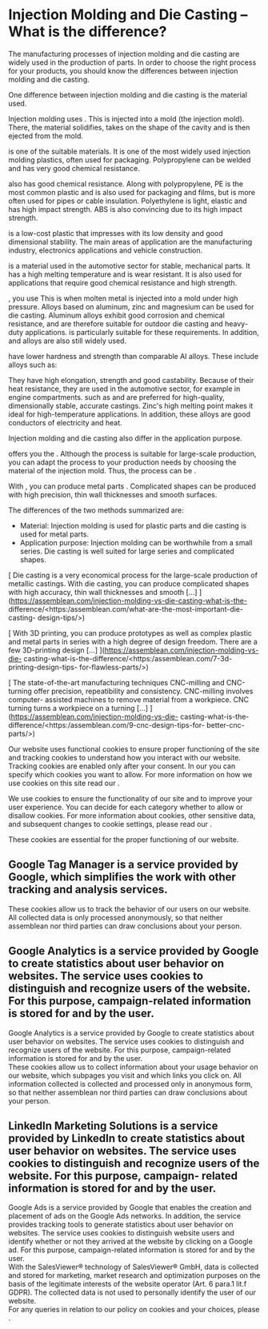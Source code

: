 # Injection Molding and Die Casting – What is the difference?

The manufacturing processes of injection molding and die casting are widely used
in the production of parts. In order to choose the right process for your
products, you should know the differences between injection molding and die
casting.

One difference between injection molding and die casting is the material used.

Injection molding uses . This is injected into a mold (the injection mold).
There, the material solidifies, takes on the shape of the cavity and is then
ejected from the mold.

is one of the suitable materials. It is one of the most widely used injection
molding plastics, often used for packaging. Polypropylene can be welded and has
very good chemical resistance.

also has good chemical resistance. Along with polypropylene, PE is the most
common plastic and is also used for packaging and films, but is more often used
for pipes or cable insulation. Polyethylene is light, elastic and has high
impact strength. ABS is also convincing due to its high impact strength.

is a low-cost plastic that impresses with its low density and good dimensional
stability. The main areas of application are the manufacturing industry,
electronics applications and vehicle construction.

is a material used in the automotive sector for stable, mechanical parts. It has
a high melting temperature and is wear resistant. It is also used for
applications that require good chemical resistance and high strength.

, you use This is when molten metal is injected into a mold under high pressure.
Alloys based on aluminum, zinc and magnesium can be used for die casting.
Aluminum alloys exhibit good corrosion and chemical resistance, and are
therefore suitable for outdoor die casting and heavy-duty applications. is
particularly suitable for these requirements. In addition, and alloys are also
still widely used.

have lower hardness and strength than comparable AI alloys. These include alloys
such as:

They have high elongation, strength and good castability. Because of their heat
resistance, they are used in the automotive sector, for example in engine
compartments. such as and are preferred for high-quality, dimensionally stable,
accurate castings. Zinc's high melting point makes it ideal for high-temperature
applications. In addition, these alloys are good conductors of electricity and
heat.

Injection molding and die casting also differ in the application purpose.

offers you the . Although the process is suitable for large-scale production,
you can adapt the process to your production needs by choosing the material of
the injection mold. Thus, the process can be .

With , you can produce metal parts . Complicated shapes can be produced with
high precision, thin wall thicknesses and smooth surfaces.

The differences of the two methods summarized are:

  * Material: Injection molding is used for plastic parts and die casting is used for metal parts.
  * Application purpose: Injection molding can be worthwhile from a small series. Die casting is well suited for large series and complicated shapes.

[ Die casting is a very economical process for the large-scale production of
metallic castings. With die casting, you can produce complicated shapes with
high accuracy, thin wall thicknesses and smooth […]
](https://assemblean.com/injection-molding-vs-die-casting-what-is-the-
difference/<https:/assemblean.com/what-are-the-most-important-die-casting-
design-tips/>)

[ With 3D printing, you can produce prototypes as well as complex plastic and
metal parts in series with a high degree of design freedom. There are a few
3D-printing design […] ](https://assemblean.com/injection-molding-vs-die-
casting-what-is-the-difference/<https:/assemblean.com/7-3d-printing-design-tips-
for-flawless-parts/>)

[ The state-of-the-art manufacturing techniques CNC-milling and CNC-turning
offer precision, repeatibility and consistency. CNC-milling involves computer-
assisted machines to remove material from a workpiece. CNC turning turns a
workpiece on a turning […] ](https://assemblean.com/injection-molding-vs-die-
casting-what-is-the-difference/<https:/assemblean.com/9-cnc-design-tips-for-
better-cnc-parts/>)

Our website uses functional cookies to ensure proper functioning of the site and
tracking cookies to understand how you interact with our website. Tracking
cookies are enabled only after your consent. In our you can specify which
cookies you want to allow. For more information on how we use cookies on this
site read our .

We use cookies to ensure the functionality of our site and to improve your user
experience. You can decide for each category whether to allow or disallow
cookies. For more information about cookies, other sensitive data, and
subsequent changes to cookie settings, please read our .

These cookies are essential for the proper functioning of our website.

Google Tag Manager is a service provided by Google, which simplifies the work
with other tracking and analysis services.  
---  
These cookies allow us to track the behavior of our users on our website. All
collected data is only processed anonymously, so that neither assemblean nor
third parties can draw conclusions about your person.

Google Analytics is a service provided by Google to create statistics about user
behavior on websites. The service uses cookies to distinguish and recognize
users of the website. For this purpose, campaign-related information is stored
for and by the user.  
---  
Google Analytics is a service provided by Google to create statistics about user
behavior on websites. The service uses cookies to distinguish and recognize
users of the website. For this purpose, campaign-related information is stored
for and by the user.  
These cookies allow us to collect information about your usage behavior on our
website, which subpages you visit and which links you click on. All information
collected is collected and processed only in anonymous form, so that neither
assemblean nor third parties can draw conclusions about your person.

LinkedIn Marketing Solutions is a service provided by LinkedIn to create
statistics about user behavior on websites. The service uses cookies to
distinguish and recognize users of the website. For this purpose, campaign-
related information is stored for and by the user.  
---  
Google Ads is a service provided by Google that enables the creation and
placement of ads on the Google Ads networks. In addition, the service provides
tracking tools to generate statistics about user behavior on websites. The
service uses cookies to distinguish website users and identify whether or not
they arrived at the website by clicking on a Google ad. For this purpose,
campaign-related information is stored for and by the user.  
With the SalesViewer® technology of SalesViewer® GmbH, data is collected and
stored for marketing, market research and optimization purposes on the basis of
the legitimate interests of the website operator (Art. 6 para.1 lit.f GDPR). The
collected data is not used to personally identify the user of our website.  
For any queries in relation to our policy on cookies and your choices, please .

